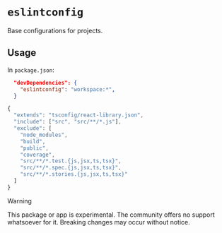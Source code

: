 # `eslintconfig`

Base configurations for projects.

## Usage

In `package.json`:

```json
  "devDependencies": {
    "eslintconfig": "workspace:*",
  }
```

```js
{
  "extends": "tsconfig/react-library.json",
  "include": ["src", "src/**/*.js"],
  "exclude": [
    "node_modules",
    "build",
    "public",
    "coverage",
    "src/**/*.test.{js,jsx,ts,tsx}",
    "src/**/*.spec.{js,jsx,ts,tsx}",
    "src/**/*.stories.{js,jsx,ts,tsx}"
  ]
}
```

> [!WARNING]
> This package or app is experimental.
> The community offers no support whatsoever for it.
> Breaking changes may occur without notice.

